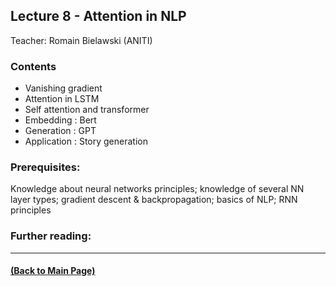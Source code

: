## Lecture 8 - Attention in NLP
Teacher: Romain Bielawski (ANITI)

### Contents

* Vanishing gradient
* Attention in LSTM
* Self attention and transformer
* Embedding : Bert
* Generation : GPT
* Application : Story generation


### Prerequisites:
Knowledge about neural networks principles; knowledge of several NN layer types; gradient descent & backpropagation; basics of NLP; RNN principles


### Further reading:

---
#### [(Back to Main Page)](../index.md)
